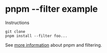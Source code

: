 # pnpm --filter example

Instructions

```
git clone
pnpm install --filter foo...
```

See [more information](https://pnpm.js.org/en/cli/install#filter-lt-package_selector) about pnpm and filtering.
